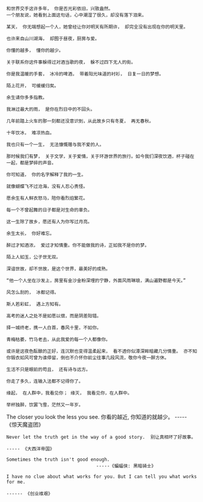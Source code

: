 
    和世界交手这许多年， 你是否光彩依旧，兴致盎然。 
    一个朋友说，她看到上面这句话，心中潮湿了很久，却没有落下泪来。 
    
    某天， 你无端想起一个人，她曾经让你对明天有所期许， 却完全没有出现在你的明天里。 
                                                                                                    
    也许来自山川湖海， 却囿于昼夜，厨房与爱。 
    
    你懂的越多， 懂你的越少。 
    
    关于联系你这件事躲得过对酒当歌的夜， 躲不过四下无人的街。 
    
    你是我温暖的手套， 冰冷的啤酒， 带着阳光味道的衬衫， 日复一日的梦想。 
    
    陌上花开， 可缓缓归矣。
    
    余生请你多多指教。 
    
    我淋过最大的雨， 是你在烈日中的不回头。 
    
    几年前踏上火车的那一刻都还没意识到，从此故乡只有冬夏， 再无春秋。 
    
    十年饮冰， 难凉热血。 
    
    我也只有一个一生， 无法慷慨赠与我不爱的人。 
    
    那时候我们有梦， 关于文学，关于爱情，关于环游世界的旅行。如今我们深夜饮酒，杯子碰在              一起，都是梦碎的声音。
    
    你可知道， 你的名字解释了我的一生。 
    
    就像蝴蝶飞不过沧海，没有人忍心责怪。 
    
    愿余生有人鲜衣怒马，陪你看烈焰繁花。 
    
    每一个不曾起舞的日子都是对生命的辜负。 
    
    这一生除了故乡，愿还有人为你写过月亮。 
    
    余生太长， 你好难忘。 
    
    醉过才知酒浓， 爱过才知情重。你不能做我的诗，正如我不是你的梦。  
    
    陌上人如玉，公子世无双。 
    
    深谙世故，却不世故，是这个世界，最美好的成熟。 
    
    “他一个人坐在沙发上，房里有金沙金粉深埋的宁静，外面风雨琳琅，满山遍野都是今天。”  
                                                                                                        
    风怎么刮的， 冰都记得。 
    
    斯人若彩虹， 遇上方知有。 
    
    高考的迷人之处不是如愿以偿，而是阴差阳错。 
    
    择一城终老，携一人白首，春风十里，不如你。 
    
    青梅枯萎，竹马老去，从此我爱的每一个人都像你。 
    
    或许是这夜色酝酿的正好，连沉默也变得温柔起来， 看不透你似潭深眸暗藏几分情重。 亦不知    你锻衣如风可曾为谁停留，倒也不介怀你前尘往事几段风流，敬你今夜一醉方休。 
    
    生活不只是眼前的苟且， 还有诗与远方。 
    
    你走了多久，连输入法都不记得你了。 
    
    缘起， 在人群中，我看见你； 缘灭， 我看见你，在人群中。

    举杯独醉，饮罢飞雪，茫然又一年岁。

   The closer you look the less you see. 你看的越近, 你知道的就越少。
                                                                                 ----- 《惊天魔盗团》

    Never let the truth get in the way of a good story.  别让真相坏了好故事。
                                                                                 ----- 《大西洋帝国》

    Sometimes the truth isn't good enough.
                                     -----《蝙蝠侠: 黑暗骑士》

    I have no clue about what works for you. But I can tell you what works for me.
                                                                                 ------ 《创业维艰》   
